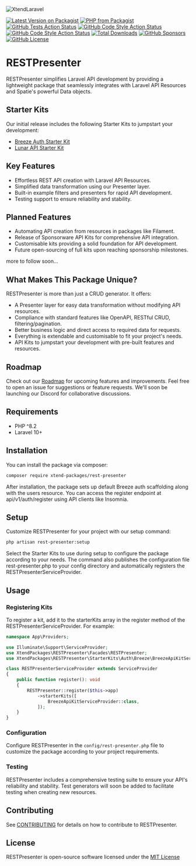 <picture>
  <source media="(prefers-color-scheme: dark)" srcset="https://www.codelabx.ltd/assets/images/xtend-packages/rest-presenter/rest-presenter-banner-dark.png">
  <img alt="XtendLaravel" src="https://www.codelabx.ltd/assets/images/xtend-packages/rest-presenter/rest-presenter-banner-light.png">
</picture>

[![Latest Version on Packagist](https://img.shields.io/packagist/v/xtend-packages/rest-presenter.svg?style=flat-square)](https://packagist.org/packages/xtend-packages/rest-presenter)
[![PHP from Packagist](https://img.shields.io/packagist/php-v/xtend-packages/rest-presenter)](https://packagist.org/packages/xtend-packages/rest-presenter)
[![GitHub Tests Action Status](https://img.shields.io/github/actions/workflow/status/xtend-packages/rest-presenter/tests.yml?label=tests)](https://github.com/xtend-packages/rest-presenter/actions/workflows/tests.yml)
[![GitHub Code Style Action Status](https://img.shields.io/github/actions/workflow/status/xtend-packages/rest-presenter/code-styling.yml?label=code%20style)](https://github.com/xtend-packages/rest-presenter/actions/workflows/code-styling.yml)
[![GitHub Code Style Action Status](https://img.shields.io/github/actions/workflow/status/xtend-packages/rest-presenter/phpstan.yml?label=static%20analysis)](https://github.com/xtend-packages/rest-presenter/actions/workflows/phpstan.yml)
[![Total Downloads](https://img.shields.io/packagist/dt/xtend-packages/rest-presenter.svg?style=flat-square)](https://packagist.org/packages/xtend-packages/rest-presenter)
[![GitHub Sponsors](https://img.shields.io/github/sponsors/adam-code-labx)](https://github.com/sponsors/adam-code-labx)
[![GitHub License](https://img.shields.io/github/license/xtend-packages/rest-presenter)](https://github.com/xtend-packages/rest-presenter/blob/main/LICENSE.md)

# RESTPresenter

RESTPresenter simplifies Laravel API development by providing a lightweight package that seamlessly integrates with Laravel API Resources and Spatie's powerful Data objects.

## Starter Kits
Our initial release includes the following Starter Kits to jumpstart your development:
- [Breeze Auth Starter Kit](https://github.com/xtend-packages/rest-presenter/issues/1)
- [Lunar API Starter Kit](https://github.com/xtend-packages/rest-presenter/issues/2) 

## Key Features

- Effortless REST API creation with Laravel API Resources.
- Simplified data transformation using our Presenter layer.
- Built-in example filters and presenters for rapid API development.
- Testing support to ensure reliability and stability.

## Planned Features
- Automating API creation from resources in packages like Filament.
- Release of Sponsorware API Kits for comprehensive API integration.
- Customisable kits providing a solid foundation for API development.
- Future open-sourcing of full kits upon reaching sponsorship milestones.

more to follow soon...

## What Makes This Package Unique?
RESTPresenter is more than just a CRUD generator. It offers:
- A Presenter layer for easy data transformation without modifying API resources.
- Compliance with standard features like OpenAPI, RESTful CRUD, filtering/pagination.
- Better business logic and direct access to required data for requests.
- Everything is extendable and customisable to fit your project's needs.
- API Kits to jumpstart your development with pre-built features and resources.

## Roadmap
Check out our [Roadmap](https://github.com/orgs/xtend-packages/projects/1/views/1) for upcoming features and improvements. Feel free to open an issue for suggestions or feature requests. We'll soon be launching our Discord for collaborative discussions.

## Requirements

- PHP ^8.2
- Laravel 10+

## Installation

You can install the package via composer:

```bash
composer require xtend-packages/rest-presenter
```

After installation, the package sets up default Breeze auth scaffolding along with the users resource. You can access the register endpoint at api/v1/auth/register using API clients like Insomnia.

## Setup
Customize RESTPresenter for your project with our setup command:

```bash
php artisan rest-presenter:setup
```
Select the Starter Kits to use during setup to configure the package according to your needs. The command also publishes the configuration file rest-presenter.php to your config directory and automatically registers the RESTPresenterServiceProvider.

## Usage

### Registering Kits

To register a kit, add it to the starterKits array in the register method of the RESTPresenterServiceProvider. For example:

```php
namespace App\Providers;

use Illuminate\Support\ServiceProvider;
use XtendPackages\RESTPresenter\Facades\RESTPresenter;
use XtendPackages\RESTPresenter\StarterKits\Auth\Breeze\BreezeApiKitServiceProvider;

class RESTPresenterServiceProvider extends ServiceProvider
{
    public function register(): void
    {
        RESTPresenter::register($this->app)
            ->starterKits([
                BreezeApiKitServiceProvider::class,
            ]);
    }
}
```

### Configuration

Configure RESTPresenter in the `config/rest-presenter.php` file to customize the package according to your project requirements.

### Testing

RESTPresenter includes a comprehensive testing suite to ensure your API's reliability and stability. Test generators will soon be added to facilitate testing when creating new resources.

## Contributing

See [CONTRIBUTING](CONTRIBUTING) for details on how to contribute to RESTPresenter.

## License

RESTPresenter is open-source software licensed under the [MIT License](LICENSE)
